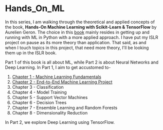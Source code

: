 # Hands_On_ML  
  
In this series, I am walking through the theoretical  and applied concepts of the book, **Hands-On Machine Learning with Scikit-Learn & TensorFlow** by Aurelien Geron. The choice in this [book](http://shop.oreilly.com/product/0636920052289.do) mainly resides in getting up and running with ML in Python with a more applied approach. I have put my ISLR project on pause as its more theory than application. That said, as and when I touch topics in this project, that need more theory, I'll be looking them up in the ISLR book.  
  
Part 1 of this book is all about ML, while Part 2 is about Neural Networks and Deep Learning. In Part 1, I aim to get accustomed to-  

1. [Chapter 1 - Machine Learning Fundamentals](https://github.com/aniruddha-panwar/Hands_On_ML/tree/master/Chapter%201%20-%20Machine%20Learning%20Fundamentals)
2. [Chapter 2 - End-to-End Machine Learning Project](https://github.com/aniruddha-panwar/Hands_On_ML/tree/master/Chapter%202%20-%20End-to-End%20Machine%20Learning%20Project)
3. Chapter 3 - Classification
4. Chapter 4 - Model Training
5. Chapter 5 - Support Vector Machines
6. Chapter 6 - Decision Trees
7. Chapter 7 - Ensemble Learning and Random Forests
8. Chapter 8 - Dimensionality Reduction

In Part 2, we explore Deep Learning using TensorFlow. 
